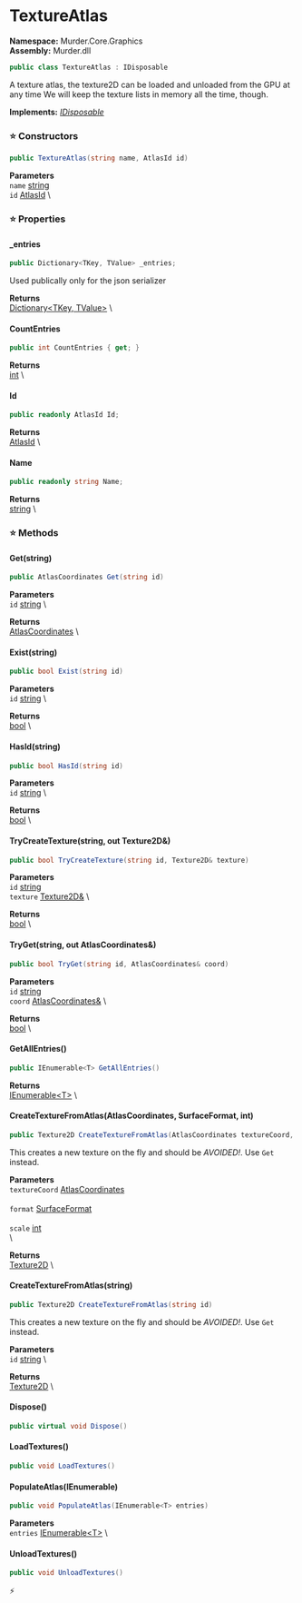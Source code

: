# TextureAtlas

**Namespace:** Murder.Core.Graphics \
**Assembly:** Murder.dll

```csharp
public class TextureAtlas : IDisposable
```

A texture atlas, the texture2D can be loaded and unloaded from the GPU at any time
            We will keep the texture lists in memory all the time, though.

**Implements:** _[IDisposable](https://learn.microsoft.com/en-us/dotnet/api/System.IDisposable?view=net-7.0)_

### ⭐ Constructors
```csharp
public TextureAtlas(string name, AtlasId id)
```

**Parameters** \
`name` [string](https://learn.microsoft.com/en-us/dotnet/api/System.String?view=net-7.0) \
`id` [AtlasId](../..//Murder/Data/AtlasId.html) \

### ⭐ Properties
#### _entries
```csharp
public Dictionary<TKey, TValue> _entries;
```

Used publically only for the json serializer

**Returns** \
[Dictionary\<TKey, TValue\>](https://learn.microsoft.com/en-us/dotnet/api/System.Collections.Generic.Dictionary-2?view=net-7.0) \
#### CountEntries
```csharp
public int CountEntries { get; }
```

**Returns** \
[int](https://learn.microsoft.com/en-us/dotnet/api/System.Int32?view=net-7.0) \
#### Id
```csharp
public readonly AtlasId Id;
```

**Returns** \
[AtlasId](../..//Murder/Data/AtlasId.html) \
#### Name
```csharp
public readonly string Name;
```

**Returns** \
[string](https://learn.microsoft.com/en-us/dotnet/api/System.String?view=net-7.0) \
### ⭐ Methods
#### Get(string)
```csharp
public AtlasCoordinates Get(string id)
```

**Parameters** \
`id` [string](https://learn.microsoft.com/en-us/dotnet/api/System.String?view=net-7.0) \

**Returns** \
[AtlasCoordinates](../..//Murder/Core/Graphics/AtlasCoordinates.html) \

#### Exist(string)
```csharp
public bool Exist(string id)
```

**Parameters** \
`id` [string](https://learn.microsoft.com/en-us/dotnet/api/System.String?view=net-7.0) \

**Returns** \
[bool](https://learn.microsoft.com/en-us/dotnet/api/System.Boolean?view=net-7.0) \

#### HasId(string)
```csharp
public bool HasId(string id)
```

**Parameters** \
`id` [string](https://learn.microsoft.com/en-us/dotnet/api/System.String?view=net-7.0) \

**Returns** \
[bool](https://learn.microsoft.com/en-us/dotnet/api/System.Boolean?view=net-7.0) \

#### TryCreateTexture(string, out Texture2D&)
```csharp
public bool TryCreateTexture(string id, Texture2D& texture)
```

**Parameters** \
`id` [string](https://learn.microsoft.com/en-us/dotnet/api/System.String?view=net-7.0) \
`texture` [Texture2D&](https://docs.monogame.net/api/Microsoft.Xna.Framework.Graphics.Texture2D.html) \

**Returns** \
[bool](https://learn.microsoft.com/en-us/dotnet/api/System.Boolean?view=net-7.0) \

#### TryGet(string, out AtlasCoordinates&)
```csharp
public bool TryGet(string id, AtlasCoordinates& coord)
```

**Parameters** \
`id` [string](https://learn.microsoft.com/en-us/dotnet/api/System.String?view=net-7.0) \
`coord` [AtlasCoordinates&](../..//Murder/Core/Graphics/AtlasCoordinates.html) \

**Returns** \
[bool](https://learn.microsoft.com/en-us/dotnet/api/System.Boolean?view=net-7.0) \

#### GetAllEntries()
```csharp
public IEnumerable<T> GetAllEntries()
```

**Returns** \
[IEnumerable\<T\>](https://learn.microsoft.com/en-us/dotnet/api/System.Collections.Generic.IEnumerable-1?view=net-7.0) \

#### CreateTextureFromAtlas(AtlasCoordinates, SurfaceFormat, int)
```csharp
public Texture2D CreateTextureFromAtlas(AtlasCoordinates textureCoord, SurfaceFormat format, int scale)
```

This creates a new texture on the fly and should be *AVOIDED!*. Use `Get` instead.

**Parameters** \
`textureCoord` [AtlasCoordinates](../..//Murder/Core/Graphics/AtlasCoordinates.html) \
\
`format` [SurfaceFormat](https://docs.monogame.net/api/Microsoft.Xna.Framework.Graphics.SurfaceFormat.html) \
\
`scale` [int](https://learn.microsoft.com/en-us/dotnet/api/System.Int32?view=net-7.0) \
\

**Returns** \
[Texture2D](https://docs.monogame.net/api/Microsoft.Xna.Framework.Graphics.Texture2D.html) \

#### CreateTextureFromAtlas(string)
```csharp
public Texture2D CreateTextureFromAtlas(string id)
```

This creates a new texture on the fly and should be *AVOIDED!*. Use `Get` instead.

**Parameters** \
`id` [string](https://learn.microsoft.com/en-us/dotnet/api/System.String?view=net-7.0) \

**Returns** \
[Texture2D](https://docs.monogame.net/api/Microsoft.Xna.Framework.Graphics.Texture2D.html) \

#### Dispose()
```csharp
public virtual void Dispose()
```

#### LoadTextures()
```csharp
public void LoadTextures()
```

#### PopulateAtlas(IEnumerable<T>)
```csharp
public void PopulateAtlas(IEnumerable<T> entries)
```

**Parameters** \
`entries` [IEnumerable\<T\>](https://learn.microsoft.com/en-us/dotnet/api/System.Collections.Generic.IEnumerable-1?view=net-7.0) \

#### UnloadTextures()
```csharp
public void UnloadTextures()
```



⚡